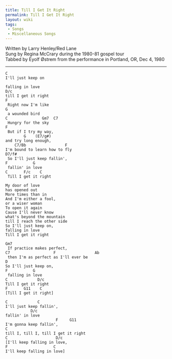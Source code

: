 ```yaml
---
title: Till I Get It Right
permalink: Till I Get It Right
layout: wiki
tags:
 - Songs
 - Miscellaneous Songs
---
```


Written by Larry Henley/Red Lane  
Sung by Regina McCrary during the 1980-81 gospel tour  
Tabbed by Eyolf Østrem from the performance in Portland, OR, Dec 4, 1980

* * * * *

    C
    I'll just keep on

    falling in love
    D/c
    till I get it right
    F
     Right now I'm like
    G
     a wounded bird
    C               Gm7  C7
     Hungry for the sky
    F
     But if I try my way,
            G    (E7/g#)
    and try long enough,
        C7/Bb                 F
    I'm bound to learn how to fly
    D7/f#
     So I'll just keep fallin',
    F           G
     fallin' in love
    C       F/c    C
     Till I get it right

    My door of love
    has opened out
    More times than in
    And I'm either a fool,
    or a wiser woman
    To open it again
    Cause I'll never know
    what's beyond the mountain
    till I reach the other side
    So I'll just keep on,
    falling in love
    Till I get it right

    Gm7
     If practice makes perfect,
    C7                   F                 Ab
     then I'm as perfect as I'll ever be
    D
    So I'll just keep on,
    F           G
     falling in love
    C             D/c
    Till I get it right
    F       G11    C
    [Till I get it right]

    C             C
    I'll just keep fallin',
               D/c
    fallin' in love
                          F     G11
    I'm gonna keep fallin',
    C
    till I, till I, till I get it right
    C                     D/c
    [I'll keep falling in love,
    F                    C
    I'll keep falling in love]
